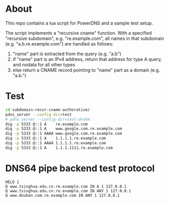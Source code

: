 # About

This repo contains a lua script for PowerDNS and a sample test setup.

The script implements a "recursive cname" function. With a specified "recursive
subdomain", e.g. "re.example.com", all names in that subdomain (e.g.
"a.b.re.example.com") are handled as follows:

1. "name" part is extracted from the query (e.g. "a.b")
2. if "name" part is an IPv4 address, return that address for type A query, and
   nodata for all other types
3. else return a CNAME record pointing to "name" part as a domain (e.g. "a.b.")

# Test

```bash
cd subdomain-recur-cname-authorative/
pdns_server --config-dir=test
# pdns_server --config-dir=test-dns64
dig -p 5333 @::1 A    re.example.com
dig -p 5333 @::1 A    www.google.com.re.example.com
dig -p 5333 @::1 AAAA www.google.com.re.example.com
dig -p 5333 @::1 A    1.1.1.1.re.example.com
dig -p 5333 @::1 AAAA 1.1.1.1.re.example.com
dig -p 5333 @::1 A    1.1.1.1111.re.example.com
```


# DNS64 pipe backend test protocol

```
HELO 1
Q www.tsinghua.edu.cn.re.example.com IN A 1 127.0.0.1
Q www.tsinghua.edu.cn.re.example.com IN ANY 1 127.0.0.1
Q www.douban.com.re.example.com IN ANY 1 127.0.0.1
```
